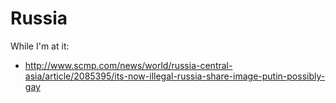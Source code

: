 # Russia

While I'm at it:

- <http://www.scmp.com/news/world/russia-central-asia/article/2085395/its-now-illegal-russia-share-image-putin-possibly-gay>
